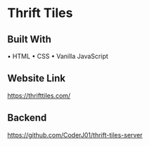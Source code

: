 # Thrift Tiles

## Built With
 • HTML
 • CSS
 • Vanilla JavaScript 

## Website Link
https://thrifttiles.com/

## Backend
https://github.com/CoderJ01/thrift-tiles-server